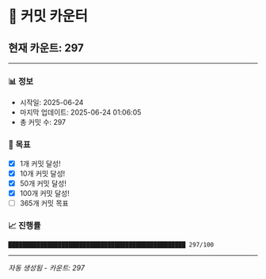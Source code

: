 # 🔢 커밋 카운터

## 현재 카운트: 297

---

### 📊 정보
- 시작일: 2025-06-24
- 마지막 업데이트: 2025-06-24 01:06:05
- 총 커밋 수: 297

### 🎯 목표
- [x] 1개 커밋 달성!
- [x] 10개 커밋 달성!
- [x] 50개 커밋 달성!
- [x] 100개 커밋 달성!
- [ ] 365개 커밋 목표

### 📈 진행률
```
██████████████████████████████████████████████████ 297/100
```

---
*자동 생성됨 - 카운트: 297*
